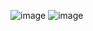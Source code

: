 ![image](https://github.com/user-attachments/assets/cf064108-13c9-4c50-81b2-0cd93dc4fb1b)
![image](https://github.com/user-attachments/assets/40ea6e06-620e-43cf-88f9-62f2106dc68d)
